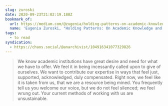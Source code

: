 ```yaml
---
slug: zuroski
date: 2020-09-23T21:02:19.188Z
bookmark_of:
  url: https://medium.com/@zugenia/holding-patterns-on-academic-knowledge-and-labor-3e5a6000ecbf
  name: 'Eugenia Zuroski, "Holding Patterns: On Academic Knowledge and Labor"'
tags:
  - to read
syndication:
  - https://chaos.social/@anarchivist/104916341077329826
---
```

> We know academic institutions have great desire and need for what we have to offer. We feel it in being incessantly called upon to give of ourselves. We want to contribute our expertise in ways that feel just, supported, acknowledged, duly compensated. Right now, we feel like it is taken from us, that we are a resource being mined. You frequently tell us you welcome our voice, but we do not feel silenced; we feel wrung out. Your current methods of working with us are unsustainable.